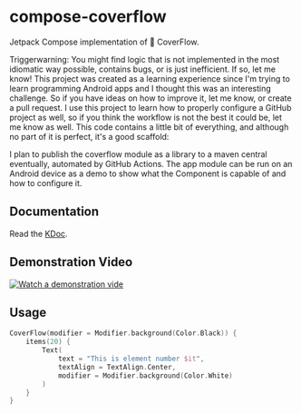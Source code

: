 # compose-coverflow

Jetpack Compose implementation of 🍎 CoverFlow.

Triggerwarning: You might find logic that is not implemented in the most idiomatic way possible,
contains bugs, or is just inefficient.
If so, let me know!
This project was created as a learning experience since I'm trying to learn programming Android apps
and I thought this was an interesting challenge.
So if you have ideas on how to improve it, let me know, or create a pull request.
I use this project to learn how to properly configure a GitHub project as well, so if you think the
workflow is not the best it could be, let me know as well.
This code contains a little bit of everything, and although no part of it is perfect, it's a good
scaffold:

I plan to publish the coverflow module as a library to a maven central eventually, automated by
GitHub Actions.
The app module can be run on an Android device as a demo to show what the Component is capable of
and how to configure it.

## Documentation

Read the [KDoc](https://pakohan.github.io/compose-coverflow/coverflow/com.pakohan.coverflow/).

## Demonstration Video

[![Watch a demonstration vide](https://img.youtube.com/vi/dfrZBEqYYs8/0.jpg)](https://www.youtube.com/watch?v=dfrZBEqYYs8)

## Usage

```kotlin
CoverFlow(modifier = Modifier.background(Color.Black)) {
    items(20) {
        Text(
            text = "This is element number $it",
            textAlign = TextAlign.Center,
            modifier = Modifier.background(Color.White)
        )
    }
}
```
